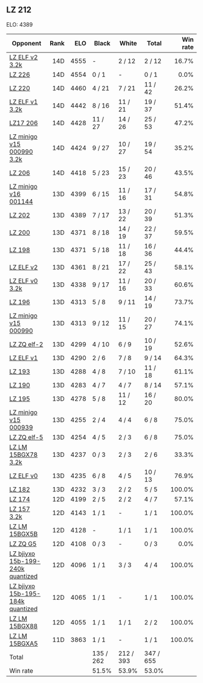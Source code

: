 ## LZ 212 ##

ELO: 4389

Opponent | Rank | ELO | Black | White | Total | Win rate
---------|-----:|----:|-------|-------|-------|-------:
[LZ ELF v2 3.2k](LZ%20ELF%20v2%203.2k.md) | 14D | 4555 | - | 2 / 12 | 2 / 12 | 16.7%
[LZ 226](LZ%20226.md) | 14D | 4554 | 0 / 1 | - | 0 / 1 | 0.0%
[LZ 220](LZ%20220.md) | 14D | 4460 | 4 / 21 | 7 / 21 | 11 / 42 | 26.2%
[LZ ELF v1 3.2k](LZ%20ELF%20v1%203.2k.md) | 14D | 4442 | 8 / 16 | 11 / 21 | 19 / 37 | 51.4%
[LZ17 206](LZ17%20206.md) | 14D | 4428 | 11 / 27 | 14 / 26 | 25 / 53 | 47.2%
[LZ minigo v15 000990 3.2k](LZ%20minigo%20v15%20000990%203.2k.md) | 14D | 4424 | 9 / 27 | 10 / 27 | 19 / 54 | 35.2%
[LZ 206](LZ%20206.md) | 14D | 4418 | 5 / 23 | 15 / 23 | 20 / 46 | 43.5%
[LZ minigo v16 001144](LZ%20minigo%20v16%20001144.md) | 13D | 4399 | 6 / 15 | 11 / 16 | 17 / 31 | 54.8%
[LZ 202](LZ%20202.md) | 13D | 4389 | 7 / 17 | 13 / 22 | 20 / 39 | 51.3%
[LZ 200](LZ%20200.md) | 13D | 4371 | 8 / 18 | 14 / 19 | 22 / 37 | 59.5%
[LZ 198](LZ%20198.md) | 13D | 4371 | 5 / 18 | 11 / 18 | 16 / 36 | 44.4%
[LZ ELF v2](LZ%20ELF%20v2.md) | 13D | 4361 | 8 / 21 | 17 / 22 | 25 / 43 | 58.1%
[LZ ELF v0 3.2k](LZ%20ELF%20v0%203.2k.md) | 13D | 4338 | 9 / 17 | 11 / 16 | 20 / 33 | 60.6%
[LZ 196](LZ%20196.md) | 13D | 4313 | 5 / 8 | 9 / 11 | 14 / 19 | 73.7%
[LZ minigo v15 000990](LZ%20minigo%20v15%20000990.md) | 13D | 4313 | 9 / 12 | 11 / 15 | 20 / 27 | 74.1%
[LZ ZQ elf-2](LZ%20ZQ%20elf-2.md) | 13D | 4299 | 4 / 10 | 6 / 9 | 10 / 19 | 52.6%
[LZ ELF v1](LZ%20ELF%20v1.md) | 13D | 4290 | 2 / 6 | 7 / 8 | 9 / 14 | 64.3%
[LZ 193](LZ%20193.md) | 13D | 4288 | 4 / 8 | 7 / 10 | 11 / 18 | 61.1%
[LZ 190](LZ%20190.md) | 13D | 4283 | 4 / 7 | 4 / 7 | 8 / 14 | 57.1%
[LZ 195](LZ%20195.md) | 13D | 4278 | 5 / 8 | 11 / 12 | 16 / 20 | 80.0%
[LZ minigo v15 000939](LZ%20minigo%20v15%20000939.md) | 13D | 4255 | 2 / 4 | 4 / 4 | 6 / 8 | 75.0%
[LZ ZQ elf-5](LZ%20ZQ%20elf-5.md) | 13D | 4254 | 4 / 5 | 2 / 3 | 6 / 8 | 75.0%
[LZ LM 15BGX78 3.2k](LZ%20LM%2015BGX78%203.2k.md) | 13D | 4237 | 0 / 3 | 2 / 3 | 2 / 6 | 33.3%
[LZ ELF v0](LZ%20ELF%20v0.md) | 13D | 4235 | 6 / 8 | 4 / 5 | 10 / 13 | 76.9%
[LZ 182](LZ%20182.md) | 13D | 4232 | 3 / 3 | 2 / 2 | 5 / 5 | 100.0%
[LZ 174](LZ%20174.md) | 12D | 4199 | 2 / 5 | 2 / 2 | 4 / 7 | 57.1%
[LZ 157 3.2k](LZ%20157%203.2k.md) | 12D | 4143 | 1 / 1 | - | 1 / 1 | 100.0%
[LZ LM 15BGX5B](LZ%20LM%2015BGX5B.md) | 12D | 4128 | - | 1 / 1 | 1 / 1 | 100.0%
[LZ ZQ G5](LZ%20ZQ%20G5.md) | 12D | 4108 | 0 / 3 | - | 0 / 3 | 0.0%
[LZ bjiyxo 15b-199-240k quantized](LZ%20bjiyxo%2015b-199-240k%20quantized.md) | 12D | 4096 | 1 / 1 | 3 / 3 | 4 / 4 | 100.0%
[LZ bjiyxo 15b-195-184k quantized](LZ%20bjiyxo%2015b-195-184k%20quantized.md) | 12D | 4065 | 1 / 1 | - | 1 / 1 | 100.0%
[LZ LM 15BGX88](LZ%20LM%2015BGX88.md) | 12D | 4055 | 1 / 1 | 1 / 1 | 2 / 2 | 100.0%
[LZ LM 15BGXA5](LZ%20LM%2015BGXA5.md) | 11D | 3863 | 1 / 1 | - | 1 / 1 | 100.0%
Total | | | 135 / 262 | 212 / 393 | 347 / 655 | 
Win rate| | | 51.5% | 53.9% | 53.0% | 

